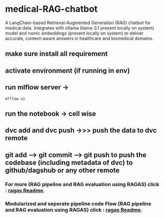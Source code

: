 # medical-RAG-chatbot

A LangChain-based Retrieval-Augmented Generation (RAG) chatbot for medical data. Integrates with ollama (llama-3.1 present locally on system) model and nomic embeddings (present locally on system) to deliver accurate, context-aware answers in healthcare and biomedical domains.

## make sure install all requirement

## activate environment (if running in env)

## run mlflow server ->

`mlflow ui`

## run the notebook -> cell wise

## dvc add and dvc push ->>> push the data to dvc remote

## git add --> git commit --> git push to push the codebase (including metadata of dvc) to github/dagshub or any other remote

### For more (RAG pipeline and RAG evaluation using RAGAS) click : [ragas Readme](./notebooks/RAGAS_Readme.md).

### Modularized and seperate pipeline code Flow (RAG pipeline and RAG evaluation using RAGAS) click : [ragas Readme](./src/SRC_Readme.md).
